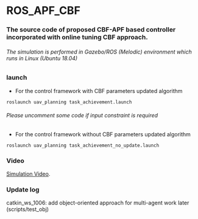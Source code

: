 # ROS_APF_CBF

### The source code of proposed CBF-APF based controller incorporated with online tuning CBF approach.
###### The simulation is performed in Gazebo/ROS (Melodic) environment which runs in Linux (Ubuntu 18.04)

### launch 
* For the control framework with CBF parameters updated algorithm 
```
roslaunch uav_planning task_achievement.launch 
```
###### Please uncomment some code if input constraint is required

* For the control framework without CBF parameters updated algorithm 
```
roslaunch uav_planning task_achievement_no_update.launch
```
### Video
[Simulation Video](https://vimeo.com/manage/videos/1035890281).

### Update log
catkin_ws_1006: add object-oriented approach for multi-agent work later (scripts/test_obj)

